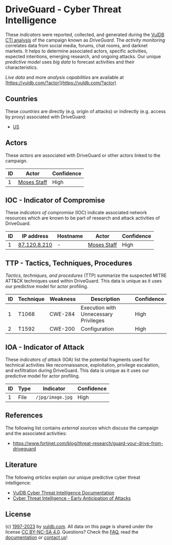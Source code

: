 # DriveGuard - Cyber Threat Intelligence

These _indicators_ were reported, collected, and generated during the [VulDB CTI analysis](https://vuldb.com/?kb.cti) of the campaign known as _DriveGuard_. The _activity monitoring_ correlates data from social media, forums, chat rooms, and darknet markets. It helps to determine associated actors, specific activities, expected intentions, emerging research, and ongoing attacks. Our unique _predictive model_ uses _big data_ to forecast activities and their characteristics.

_Live data_ and more _analysis capabilities_ are available at [https://vuldb.com/?actor](https://vuldb.com/?actor)

## Countries

These _countries_ are directly (e.g. origin of attacks) or indirectly (e.g. access by proxy) associated with DriveGuard:

* [US](https://vuldb.com/?country.us)

## Actors

These _actors_ are associated with DriveGuard or other actors linked to the campaign.

ID | Actor | Confidence
-- | ----- | ----------
1 | [Moses Staff](https://vuldb.com/?actor.moses_staff) | High

## IOC - Indicator of Compromise

These _indicators of compromise_ (IOC) indicate associated network resources which are known to be part of research and attack activities of DriveGuard.

ID | IP address | Hostname | Actor | Confidence
-- | ---------- | -------- | ----- | ----------
1 | [87.120.8.210](https://vuldb.com/?ip.87.120.8.210) | - | [Moses Staff](https://vuldb.com/?actor.moses_staff) | High

## TTP - Tactics, Techniques, Procedures

_Tactics, techniques, and procedures_ (TTP) summarize the suspected MITRE ATT&CK techniques used within DriveGuard. This data is unique as it uses our predictive model for actor profiling.

ID | Technique | Weakness | Description | Confidence
-- | --------- | -------- | ----------- | ----------
1 | T1068 | CWE-284 | Execution with Unnecessary Privileges | High
2 | T1592 | CWE-200 | Configuration | High

## IOA - Indicator of Attack

These _indicators of attack_ (IOA) list the potential fragments used for technical activities like reconnaissance, exploitation, privilege escalation, and exfiltration during DriveGuard. This data is unique as it uses our predictive model for actor profiling.

ID | Type | Indicator | Confidence
-- | ---- | --------- | ----------
1 | File | `/jpg/image.jpg` | High

## References

The following list contains _external sources_ which discuss the campaign and the associated activities:

* https://www.fortinet.com/blog/threat-research/guard-your-drive-from-driveguard

## Literature

The following _articles_ explain our unique predictive cyber threat intelligence:

* [VulDB Cyber Threat Intelligence Documentation](https://vuldb.com/?kb.cti)
* [Cyber Threat Intelligence - Early Anticipation of Attacks](https://www.scip.ch/en/?labs.20201022)

## License

(c) [1997-2023](https://vuldb.com/?kb.changelog) by [vuldb.com](https://vuldb.com/?kb.about). All data on this page is shared under the license [CC BY-NC-SA 4.0](https://creativecommons.org/licenses/by-nc-sa/4.0/). Questions? Check the [FAQ](https://vuldb.com/?kb.faq), read the [documentation](https://vuldb.com/?kb) or [contact us](https://vuldb.com/?contact)!
